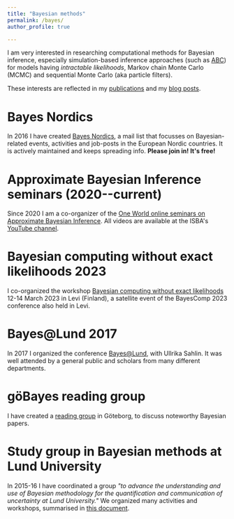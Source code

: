```yaml
---
title: "Bayesian methods"
permalink: /bayes/
author_profile: true

---
```


I am very interested in researching computational methods for Bayesian inference, especially 
simulation-based inference approaches (such as [ABC](/research)) for models having _intractable likelihoods_, Markov chain Monte Carlo (MCMC) and sequential Monte Carlo (aka particle filters). 

These interests are reflected in my [publications](/publications) and my [blog posts](https://umbertopicchini.wordpress.com/).

Bayes Nordics
======
In 2016 I have created [Bayes Nordics](https://sites.google.com/site/bayesnordics/), a mail list that focusses on 
Bayesian-related events, activities and job-posts in the European Nordic countries. It is actively maintained and keeps spreading info. 
**Please join in! It's free!**

Approximate Bayesian Inference seminars (2020--current)
=====
Since 2020 I am a co-organizer of the [One World online seminars on Approximate Bayesian Inference](https://warwick.ac.uk/fac/sci/statistics/news/upcoming-seminars/abcworldseminar).  All videos are available at the ISBA's [YouTube channel](https://www.youtube.com/playlist?list=PLUaj_wLsosMTjqTN8kmn6nNo7YtLV6-1Z).

Bayesian computing without exact likelihoods 2023
=====
I co-organized the workshop [Bayesian computing without exact likelihoods](https://bayescomp-isba.github.io/SatelliteNoLikelihoods.html) 12-14 March 2023 in Levi (Finland), a satellite event of the BayesComp 2023 conference also held in Levi.

Bayes@Lund 2017 
======
In 2017 I organized the conference [Bayes@Lund](https://www.maths.lu.se/bayeslund2017/), with Ullrika Sahlin. It was well attended by a general public and scholars from many different departments. 

göBayes reading group
======
I have created a [reading group](https://www.chalmers.se/en/departments/math/research/seminar-series/Bayesian-Reading-Group/) in Göteborg, to discuss noteworthy Bayesian papers.

Study group in Bayesian methods at Lund University
======
In 2015-16 I have coordinated a group _"to advance the understanding and use of Bayesian methodology for the quantification and communication 
  of uncertainty at Lund University."_
We organized many activities and workshops, summarised in [this document](https://lucris.lub.lu.se/ws/portalfiles/portal/12160328/final_report.pdf).
